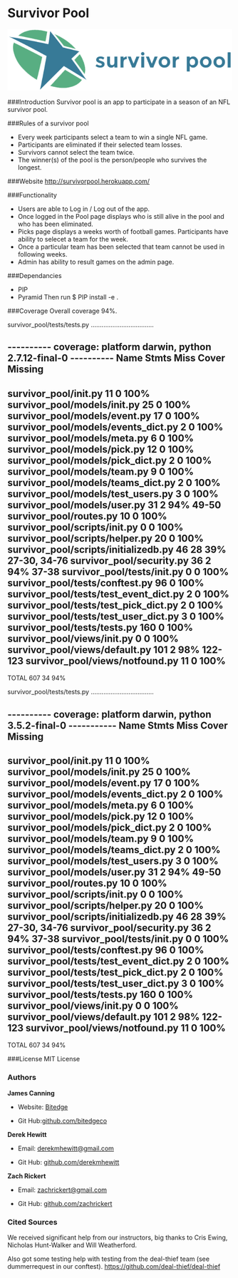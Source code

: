 # Survivor Pool

![GitHub Logo](https://github.com/bitedgeco/survivor-pool/blob/master/survivor_pool/static/img/logo.png)

###Introduction 
Survivor pool is an app to participate in a season of an NFL survivor pool.

###Rules of a survivor pool

* Every week participants select a team to win a single NFL game.
* Participants are eliminated if their selected team losses.
* Survivors cannot select the team twice.
* The winner(s) of the pool is the person/people who survives the longest.

###Website
http://survivorpool.herokuapp.com/


###Functionality

* Users are able to Log in / Log out of the app.
* Once logged in the Pool page displays who is still alive in the pool and who has been eliminated.
* Picks page displays a weeks worth of football games. Participants have ability to selecet a team for the week.
* Once a particular team has been selected that team cannot be used in following weeks.
* Admin has ability to result games on the admin page.


###Dependancies

* PIP
* Pyramid
Then run $ PIP install -e .


###Coverage
Overall coverage 94%.

survivor_pool/tests/tests.py ...................................

---------- coverage: platform darwin, python 2.7.12-final-0 ----------
Name                                          Stmts   Miss  Cover   Missing
---------------------------------------------------------------------------
survivor_pool/__init__.py                        11      0   100%
survivor_pool/models/__init__.py                 25      0   100%
survivor_pool/models/event.py                    17      0   100%
survivor_pool/models/events_dict.py               2      0   100%
survivor_pool/models/meta.py                      6      0   100%
survivor_pool/models/pick.py                     12      0   100%
survivor_pool/models/pick_dict.py                 2      0   100%
survivor_pool/models/team.py                      9      0   100%
survivor_pool/models/teams_dict.py                2      0   100%
survivor_pool/models/test_users.py                3      0   100%
survivor_pool/models/user.py                     31      2    94%   49-50
survivor_pool/routes.py                          10      0   100%
survivor_pool/scripts/__init__.py                 0      0   100%
survivor_pool/scripts/helper.py                  20      0   100%
survivor_pool/scripts/initializedb.py            46     28    39%   27-30, 34-76
survivor_pool/security.py                        36      2    94%   37-38
survivor_pool/tests/__init__.py                   0      0   100%
survivor_pool/tests/conftest.py                  96      0   100%
survivor_pool/tests/test_event_dict.py            2      0   100%
survivor_pool/tests/test_pick_dict.py             2      0   100%
survivor_pool/tests/test_user_dict.py             3      0   100%
survivor_pool/tests/tests.py                    160      0   100%
survivor_pool/views/__init__.py                   0      0   100%
survivor_pool/views/default.py                  101      2    98%   122-123
survivor_pool/views/notfound.py                  11      0   100%
---------------------------------------------------------------------------
TOTAL                                           607     34    94%


survivor_pool/tests/tests.py ...................................

---------- coverage: platform darwin, python 3.5.2-final-0 -----------
Name                                          Stmts   Miss  Cover   Missing
---------------------------------------------------------------------------
survivor_pool/__init__.py                        11      0   100%
survivor_pool/models/__init__.py                 25      0   100%
survivor_pool/models/event.py                    17      0   100%
survivor_pool/models/events_dict.py               2      0   100%
survivor_pool/models/meta.py                      6      0   100%
survivor_pool/models/pick.py                     12      0   100%
survivor_pool/models/pick_dict.py                 2      0   100%
survivor_pool/models/team.py                      9      0   100%
survivor_pool/models/teams_dict.py                2      0   100%
survivor_pool/models/test_users.py                3      0   100%
survivor_pool/models/user.py                     31      2    94%   49-50
survivor_pool/routes.py                          10      0   100%
survivor_pool/scripts/__init__.py                 0      0   100%
survivor_pool/scripts/helper.py                  20      0   100%
survivor_pool/scripts/initializedb.py            46     28    39%   27-30, 34-76
survivor_pool/security.py                        36      2    94%   37-38
survivor_pool/tests/__init__.py                   0      0   100%
survivor_pool/tests/conftest.py                  96      0   100%
survivor_pool/tests/test_event_dict.py            2      0   100%
survivor_pool/tests/test_pick_dict.py             2      0   100%
survivor_pool/tests/test_user_dict.py             3      0   100%
survivor_pool/tests/tests.py                    160      0   100%
survivor_pool/views/__init__.py                   0      0   100%
survivor_pool/views/default.py                  101      2    98%   122-123
survivor_pool/views/notfound.py                  11      0   100%
---------------------------------------------------------------------------
TOTAL                                           607     34    94%


###License
MIT License


### Authors

__James Canning__ 

* Website: [Bitedge](https://www.bitedge.co/)

* Git Hub:[github.com/bitedgeco](https://github.com/bitedgeco)


__Derek Hewitt__

* Email: <derekmhewitt@gmail.com>

* Git Hub: [github.com/derekmhewitt](https://github.com/derekmhewitt)


__Zach Rickert__

* Email: <zachrickert@gmail.com>

* Git Hub: [github.com/zachrickert](https://github.com/zachrickert)


### Cited Sources

We received significant help from our instructors, big thanks to Cris Ewing, Nicholas Hunt-Walker and Will Weatherford.

Also got some testing help with testing from the deal-thief team (see dummerrequest in our conftest).
https://github.com/deal-thief/deal-thief
